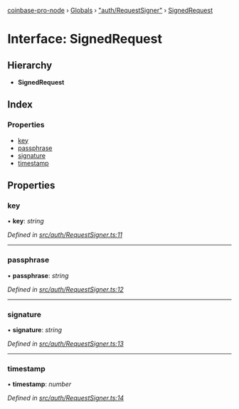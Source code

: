 [coinbase-pro-node](../README.md) › [Globals](../globals.md) › ["auth/RequestSigner"](../modules/_auth_requestsigner_.md) › [SignedRequest](_auth_requestsigner_.signedrequest.md)

# Interface: SignedRequest

## Hierarchy

- **SignedRequest**

## Index

### Properties

- [key](_auth_requestsigner_.signedrequest.md#key)
- [passphrase](_auth_requestsigner_.signedrequest.md#passphrase)
- [signature](_auth_requestsigner_.signedrequest.md#signature)
- [timestamp](_auth_requestsigner_.signedrequest.md#timestamp)

## Properties

### key

• **key**: _string_

_Defined in [src/auth/RequestSigner.ts:11](https://github.com/bennyn/coinbase-pro-node/blob/c83e588/src/auth/RequestSigner.ts#L11)_

---

### passphrase

• **passphrase**: _string_

_Defined in [src/auth/RequestSigner.ts:12](https://github.com/bennyn/coinbase-pro-node/blob/c83e588/src/auth/RequestSigner.ts#L12)_

---

### signature

• **signature**: _string_

_Defined in [src/auth/RequestSigner.ts:13](https://github.com/bennyn/coinbase-pro-node/blob/c83e588/src/auth/RequestSigner.ts#L13)_

---

### timestamp

• **timestamp**: _number_

_Defined in [src/auth/RequestSigner.ts:14](https://github.com/bennyn/coinbase-pro-node/blob/c83e588/src/auth/RequestSigner.ts#L14)_
